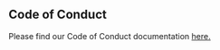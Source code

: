 Code of Conduct
---------------
Please find our Code of Conduct documentation [here.](http://matrixprofile.docs.matrixprofile.org/code_of_conduct.html)
